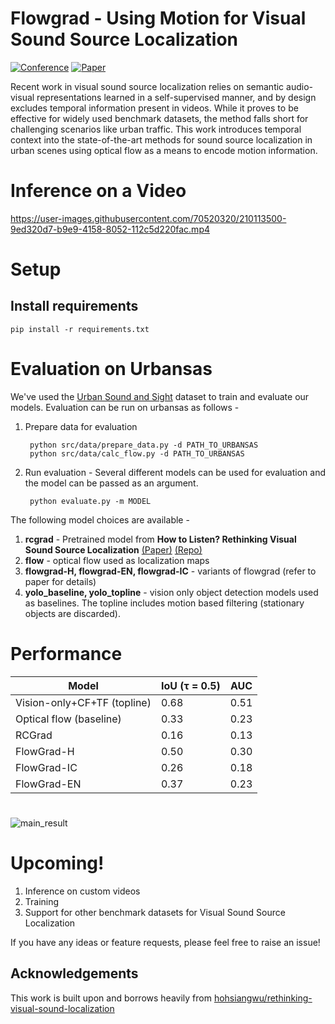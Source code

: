 # Flowgrad - Using Motion for Visual Sound Source Localization

[![Conference](https://img.shields.io/badge/Conference-ICASSP%202023-brightgreen)](https://2023.ieeeicassp.org/) [![Paper](https://img.shields.io/badge/Paper-IEEEXplore-blue)](https://ieeexplore.ieee.org/document/10094965)

Recent work in visual sound source localization relies on semantic audio-visual representations learned in a self-supervised manner, and by design excludes temporal information present in videos. While it proves to be effective for widely used benchmark datasets, the method falls short for challenging scenarios like urban traffic. This work introduces temporal context into the state-of-the-art methods for sound source localization in urban scenes using optical flow as a means to encode motion information. 
# Inference on a Video
https://user-images.githubusercontent.com/70520320/210113500-9ed320d7-b9e9-4158-8052-112c5d220fac.mp4

# Setup
## Install requirements
    pip install -r requirements.txt

# Evaluation on Urbansas 
We've used the [Urban Sound and Sight](https://ieeexplore.ieee.org/document/9747644) dataset to train and evaluate our models. Evaluation can be run on urbansas as follows -

1. Prepare data for evaluation


        python src/data/prepare_data.py -d PATH_TO_URBANSAS
        python src/data/calc_flow.py -d PATH_TO_URBANSAS
2. Run evaluation - Several different models can be used for evaluation and the model can be passed as an argument. 

        python evaluate.py -m MODEL
The following model choices are available - 
1. **rcgrad** - Pretrained model from **How to Listen? Rethinking Visual Sound Source Localization** [(Paper)](https://arxiv.org/abs/2204.05156) [(Repo)](https://github.com/hohsiangwu/rethinking-visual-sound-localization)
2. **flow** - optical flow used as localization maps
3. **flowgrad-H, flowgrad-EN, flowgrad-IC** - variants of flowgrad (refer to paper for details)
4. **yolo_baseline, yolo_topline** - vision only object detection models used as baselines. The topline includes motion based filtering (stationary objects are discarded). 

# Performance 
| **Model**               | **IoU (τ = 0.5)** | **AUC** |
|-----------------------------|-------------------|---------|
| Vision-only+CF+TF (topline) | 0.68              | 0.51    |
| Optical flow (baseline)     | 0.33              | 0.23    |
| RCGrad                      | 0.16              | 0.13    |
| FlowGrad-H                  | 0.50              | 0.30    |
| FlowGrad-IC                 | 0.26              | 0.18    |
| FlowGrad-EN                 | 0.37              | 0.23    |

#
![main_result](https://user-images.githubusercontent.com/70520320/210113600-7425f095-bfa1-4a71-a317-de12f141287d.jpg)

# Upcoming! 
1. Inference on custom videos 
2. Training 
3. Support for other benchmark datasets for Visual Sound Source Localization

If you have any ideas or feature requests, please feel free to raise an issue!

## Acknowledgements
This work is built upon and borrows heavily from [hohsiangwu/rethinking-visual-sound-localization](https://github.com/hohsiangwu/rethinking-visual-sound-localization)


